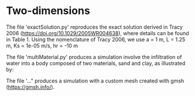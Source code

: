 Two-dimensions
=======

The file 'exactSolution.py' reproduces the exact solution derived in Tracy 2006 (https://doi.org/10.1029/2005WR004638), where details can be found in Table 1. Using the nomenclature of Tracy 2006, we use a = 1 m, L = 1.25 m, Ks = 1e-05 m/s, hr = -10 m

The file 'multiMaterial.py' produces a simulation involve the infiltration of water into a body composed of two materials, sand and clay, as illustrated by:

The file '..." produces a simulation with a custom mesh created with gmsh (https://gmsh.info/).
